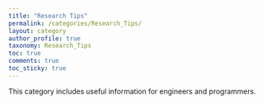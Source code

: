 ```yaml
---
title: "Research Tips"
permalink: /categories/Research_Tips/
layout: category
author_profile: true
taxonomy: Research_Tips
toc: true
comments: true
toc_sticky: true
---
```


This category includes useful information for engineers and programmers.